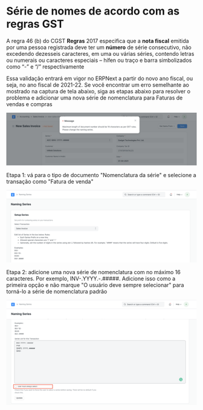 # Série de nomes de acordo com as regras GST


A regra 46 (b) do CGST **Regras** 2017 especifica que a **nota fiscal** emitida por uma pessoa registrada deve ter um **número** de série consecutivo, não excedendo dezesseis caracteres, em uma ou várias séries, contendo letras ou numerais ou caracteres especiais – hífen ou traço e barra simbolizados como “-” e “/” respectivamente

  


Essa validação entrará em vigor no ERPNext a partir do novo ano fiscal, ou seja, no ano fiscal de 2021-22. Se você encontrar um erro semelhante ao mostrado na captura de tela abaixo, siga as etapas abaixo para resolver o problema e adicionar uma nova série de nomenclatura para Faturas de vendas e compras

  


![](/files/Nr1n53j.png)

  


Etapa 1: vá para o tipo de documento "Nomenclatura da série" e selecione a transação como "Fatura de venda"

  


![](/files/1KrOqdx.png)

  


Etapa 2: adicione uma nova série de nomenclatura com no máximo 16 caracteres. Por exemplo, INV-.YYYY.-.#####. Adicione isso como a primeira opção e não marque "O usuário deve sempre selecionar" para torná-lo a série de nomenclatura padrão

  


![](/files/hrHZ0Rv.png)